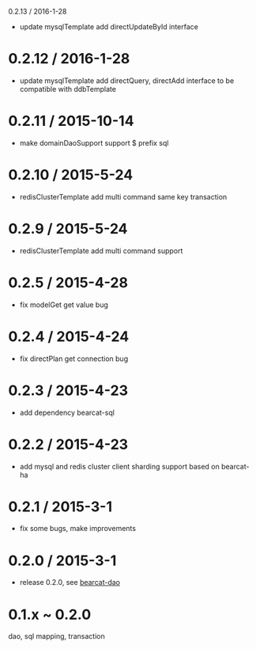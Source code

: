 0.2.13 / 2016-1-28
* update mysqlTemplate add directUpdateById interface

0.2.12 / 2016-1-28
==================
* update mysqlTemplate add directQuery, directAdd interface to be compatible with ddbTemplate

0.2.11 / 2015-10-14
==================
* make domainDaoSupport support $ prefix sql

0.2.10 / 2015-5-24
==================
* redisClusterTemplate add multi command same key transaction

0.2.9 / 2015-5-24
==================
* redisClusterTemplate add multi command support

0.2.5 / 2015-4-28
==================
* fix modelGet get value bug

0.2.4 / 2015-4-24
==================
* fix directPlan get connection bug

0.2.3 / 2015-4-23
==================
* add dependency bearcat-sql

0.2.2 / 2015-4-23
==================
* add mysql and redis cluster client sharding support based on bearcat-ha 

0.2.1 / 2015-3-1
==================
* fix some bugs, make improvements

0.2.0 / 2015-3-1
==================
* release 0.2.0, see [bearcat-dao](http://bearcatjs.org/topic/dao.html)

0.1.x ~ 0.2.0 
================
dao, sql mapping, transaction